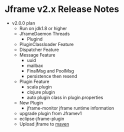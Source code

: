 Jframe v2.x Release Notes
===================================


* v2.0.0 plan 
	* Run on jdk1.8 or higher
	* JframeDaemon Threads
		* Plugind 
	* PluginClassloader Feature
	* Dispatcher Feature
	* Message Feature
		* uuid 
		* mailbax
		* FinalMsg and PoolMsg
		* persistence then resend
	* Plugin Feature
		* scala plugin
		* clojure plugin
		* auto plugin class in plugin.properties
	* New Plugin
		* jframe-monitor jframe runtime information
	* upgrade plugin from Jframev1	
	* eclipse-jframe-plugin
	* Upload jframe to [maven](http://search.maven.org/#search%7Cga%7C1%7Cjframe)